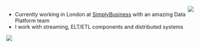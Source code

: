 
<img align="right" src="https://github-readme-stats.vercel.app/api?username=tatitati&show_icons=true&icon_color=805AD5&text_color=718096&bg_color=ffffff&hide_title=true" />


- Currently working in London at [SimplyBusiness](https://github.com/simplybusiness) with an amazing Data Platform team
- I work with streaming, ELT/ETL components and distributed systems


<img src="https://github-readme-stats.anuraghazra1.vercel.app/api/top-langs/?username=tatitati&layout=compact&hide=css,html&langs_count=10" />

